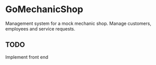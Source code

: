 ﻿# GoMechanicShop
Management system for a mock mechanic shop. Manage customers, employees and service requests.

## TODO
Implement front end
